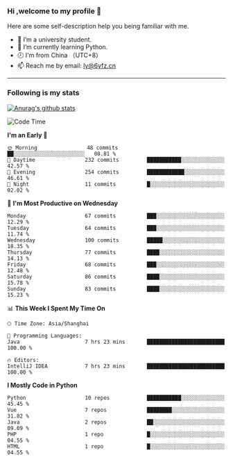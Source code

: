 ### Hi ,welcome to my profile 👋
Here are some self-description help you being familiar with me.
<!--
**liuyunfz/liuyunfz** is a ✨ _special_ ✨ repository because its `README.md` (this file) appears on your GitHub profile.
- 👯 I’m looking to collaborate on ...
- 🤔 I’m looking for help with ...
Here are some ideas to get you started:
-->
- 🏫 I’m a university student.
- 💪 I’m currently learning Python.
- 🕗 I'm from China （UTC+8）
- 📫 Reach me by email: [ly@6yfz.cn](mailto:ly@6yfz.cn)
  
---
### Following is my stats
  
[![Anurag's github stats](https://github-readme-stats.vercel.app/api?username=liuyunfz)](https://github.com/anuraghazra/github-readme-stats)
  
<!--START_SECTION:waka-->
![Code Time](http://img.shields.io/badge/Code%20Time-465%20hrs-blue)

**I'm an Early 🐤** 

```text
🌞 Morning                48 commits          ██░░░░░░░░░░░░░░░░░░░░░░░   08.81 % 
🌆 Daytime                232 commits         ███████████░░░░░░░░░░░░░░   42.57 % 
🌃 Evening                254 commits         ████████████░░░░░░░░░░░░░   46.61 % 
🌙 Night                  11 commits          █░░░░░░░░░░░░░░░░░░░░░░░░   02.02 % 
```
📅 **I'm Most Productive on Wednesday** 

```text
Monday                   67 commits          ███░░░░░░░░░░░░░░░░░░░░░░   12.29 % 
Tuesday                  64 commits          ███░░░░░░░░░░░░░░░░░░░░░░   11.74 % 
Wednesday                100 commits         █████░░░░░░░░░░░░░░░░░░░░   18.35 % 
Thursday                 77 commits          ████░░░░░░░░░░░░░░░░░░░░░   14.13 % 
Friday                   68 commits          ███░░░░░░░░░░░░░░░░░░░░░░   12.48 % 
Saturday                 86 commits          ████░░░░░░░░░░░░░░░░░░░░░   15.78 % 
Sunday                   83 commits          ████░░░░░░░░░░░░░░░░░░░░░   15.23 % 
```


📊 **This Week I Spent My Time On** 

```text
🕑︎ Time Zone: Asia/Shanghai

💬 Programming Languages: 
Java                     7 hrs 23 mins       █████████████████████████   100.00 % 

🔥 Editors: 
IntelliJ IDEA            7 hrs 23 mins       █████████████████████████   100.00 % 
```

**I Mostly Code in Python** 

```text
Python                   10 repos            ███████████░░░░░░░░░░░░░░   45.45 % 
Vue                      7 repos             ████████░░░░░░░░░░░░░░░░░   31.82 % 
Java                     2 repos             ██░░░░░░░░░░░░░░░░░░░░░░░   09.09 % 
PHP                      1 repo              █░░░░░░░░░░░░░░░░░░░░░░░░   04.55 % 
HTML                     1 repo              █░░░░░░░░░░░░░░░░░░░░░░░░   04.55 % 
```




<!--END_SECTION:waka-->
